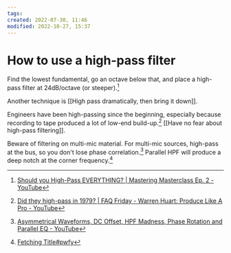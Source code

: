 ```yaml
---
tags: 
created: 2022-07-30, 11:46
modified: 2022-10-27, 15:37
---
```


# How to use a high-pass filter
Find the lowest fundamental, go an octave below that, and place a high-pass filter at 24dB/octave (or steeper).[^1]

Another technique is [[High pass dramatically, then bring it down]].

Engineers have been high-passing since the beginning, especially because recording to tape produced a lot of low-end build-up.[^2] [[Have no fear about high-pass filtering]].

Beware of filtering on multi-mic material. For multi-mic sources, high-pass at the bus, so you don't lose phase correlation.[^3] Parallel HPF will produce a deep notch at the corner frequency.[^4]

[^1]: [Should you High-Pass EVERYTHING? | Mastering Masterclass Ep. 2 - YouTube](https://youtu.be/tK4niEYUo-Q)
[^2]: [Did they high-pass in 1979? | FAQ Friday - Warren Huart: Produce Like A Pro - YouTube](https://youtu.be/v13XCTgsnBU)
[^3]: [Asymmetrical Waveforms, DC Offset, HPF Madness, Phase Rotation and Parallel EQ - YouTube](https://youtu.be/swRpqzWmiTc)
[^4]: [Fetching Title#pwfy](https://youtu.be/RL4KDVFlkUg)